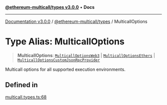 [**@ethereum-multicall/types v3.0.0**](../README.md) • **Docs**

***

[Documentation v3.0.0](../../../packages.md) / [@ethereum-multicall/types](../README.md) / MulticallOptions

# Type Alias: MulticallOptions

> **MulticallOptions**: [`MulticallOptionsWeb3`](MulticallOptionsWeb3.md) \| [`MulticallOptionsEthers`](MulticallOptionsEthers.md) \| [`MulticallOptionsCustomJsonRpcProvider`](MulticallOptionsCustomJsonRpcProvider.md)

Multicall options for all supported execution environments.

## Defined in

[multicall.types.ts:68](https://github.com/niZmosis/ethereum-multicall/blob/759805f36c7ddb05e5fad0eb8478dcf22871af59/packages/types/src/multicall.types.ts#L68)

